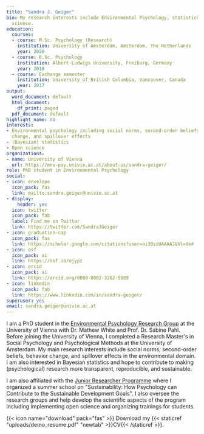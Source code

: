 ```yaml
---
title: "Sandra J. Geiger"
bio: My research interests include Environmental Psychology, statistics, and Open
  science.
education:
  courses:
  - course: M.Sc. Psychology (Research)
    institution: University of Amsterdam, Amsterdam, The Netherlands
    year: 2020
  - course: B.Sc. Psychology
    institution: Albert-Ludwigs University, Freiburg, Germany
    year: 2018
  - course: Exchange semester
    institution: University of British Columbia, Vancouver, Canada
    year: 2017
output:
  word_document: default
  html_document:
    df_print: paged
  pdf_document: default
highlight_name: no
interests:
- Environmental psychology including social norms, second-order beliefs, behavior
  change, and spillover effects
- (Bayesian) statistics
- Open science
organizations:
- name: University of Vienna
  url: https://env-psy.univie.ac.at/about-us/sandra-geiger/
role: PhD student in Environmental Psychology
social:
- icon: envelope
  icon_pack: fas
  link: mailto:sandra.geiger@univie.ac.at
- display:
    header: yes
  icon: twitter
  icon_pack: fab
  label: Find me on Twitter
  link: https://twitter.com/SandraJGeiger
- icon: graduation-cap
  icon_pack: fas
  link: https://scholar.google.com/citations?user=oi30zzUAAAAJ&hl=de#
- icon: osf
  icon_pack: ai
  link: https://osf.io/ejypz
- icon: orcid
  icon_pack: ai
  link: https://orcid.org/0000-0002-3262-5609
- icon: linkedin
  icon_pack: fab
  link: https://www.linkedin.com/in/sandra-geiger/
superuser: yes
email: sandra.geiger@univie.ac.at
---
```


I am a PhD student in the [Environmental Psychology Research Group](https://env-psy.univie.ac.at/about-us/) at the University of Vienna with Dr. Mathew White and Prof. Dr. Sabine Pahl. Before joining the University of Vienna, I completed a Research Master's in Social Psychology and Psychological Methods at the University of Amsterdam. My main research interests include social norms, second-order beliefs, behavior change, and spillover effects in the environmental domain. I am also interested in Bayesian statistics and hope to contribute to making (psychological) research more transparent, reproducible, and sustainable.

I am also affiliated with the [Junior Researcher Programme](https://jrp.pscholars.org) where I organized a summer school on "Sustainability: How Psychology can Contribute to the Sustainable Development Goals". I also oversee the research groups and help develop the scientific aspects of the program including implementing open science and organizing trainings for students.

{{< icon name="download" pack="fas" >}} Download my {{< staticref "uploads/demo_resume.pdf" "newtab" >}}CV{{< /staticref >}}.
